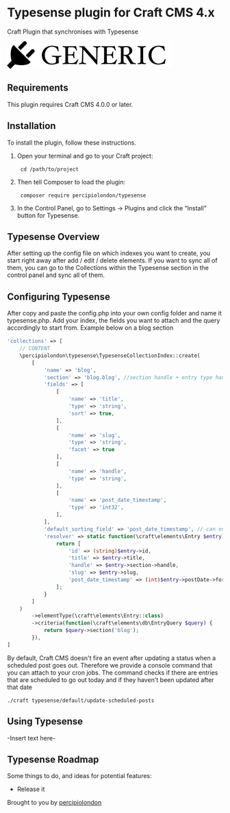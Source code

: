 # Typesense plugin for Craft CMS 4.x

Craft Plugin that synchronises with Typesense

![Screenshot](resources/img/plugin-logo.png)

## Requirements

This plugin requires Craft CMS 4.0.0 or later.

## Installation

To install the plugin, follow these instructions.

1. Open your terminal and go to your Craft project:

        cd /path/to/project

2. Then tell Composer to load the plugin:

        composer require percipiolondon/typesense

3. In the Control Panel, go to Settings → Plugins and click the “Install” button for Typesense.

## Typesense Overview

After setting up the config file on which indexes you want to create, you start right away after add / edit / delete elements. If you want to sync all of them, you can go to the Collections within the Typesense section in the control panel and sync all of them.

## Configuring Typesense

After copy and paste the config.php into your own config folder and name it typesense.php. Add your index, the fields you want to attach and the query accordingly to start from. Example below on a blog section

```php
'collections' => [
    // CONTENT
    \percipiolondon\typesense\TypesenseCollectionIndex::create(
        [
            'name' => 'blog',
            'section' => 'blog.blog', //section handle + entry type handle
            'fields' => [
                [
                    'name' => 'title',
                    'type' => 'string',
                    'sort' => true,
                ],
                [
                    'name' => 'slug',
                    'type' => 'string',
                    'facet' => true
                ],
                [
                    'name' => 'handle',
                    'type' => 'string',
                ],
                [
                    'name' => 'post_date_timestamp',
                    'type' => 'int32',
                ],
            ],
            'default_sorting_field' => 'post_date_timestamp', // can only be an integer,
            'resolver' => static function(\craft\elements\Entry $entry) {
                return [
                    'id' => (string)$entry->id,
                    'title' => $entry->title,
                    'handle' => $entry->section->handle,
                    'slug' => $entry->slug,
                    'post_date_timestamp' => (int)$entry->postDate->format('U')
                ];
            }
        ]
    )
        ->elementType(\craft\elements\Entry::class)
        ->criteria(function(\craft\elements\db\EntryQuery $query) {
            return $query->section('blog');
        }),
]
```

By default, Craft CMS doesn't fire an event after updating a status when a scheduled post goes out. Therefore we provide a console command that you can attach to your cron jobs. The command checks if there are entries that are scheduled to go out today and if they haven't been updated after that date
```
./craft typesense/default/update-scheduled-posts
```

## Using Typesense

-Insert text here-

## Typesense Roadmap

Some things to do, and ideas for potential features:

* Release it

Brought to you by [percipiolondon](https://percipio.london)
